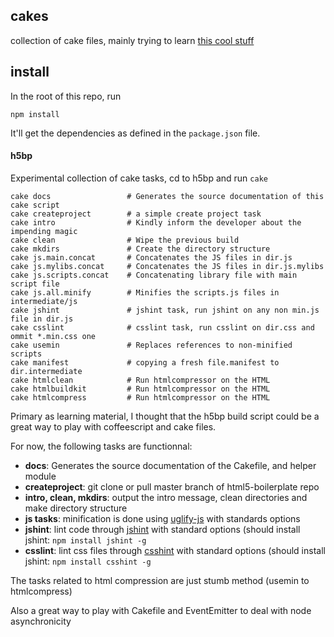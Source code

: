 ## cakes

collection of cake files, mainly trying to learn [this cool stuff](https://github.com/jashkenas/coffee-script/wiki/%5BHowTo%5D-Compiling-and-Setting-Up-Build-Tools)

## install

In the root of this repo, run

    npm install

It'll get the dependencies as defined in the `package.json` file.

#### h5bp

Experimental collection of cake tasks, cd to h5bp and run `cake`

    cake docs                 # Generates the source documentation of this cake script
    cake createproject        # a simple create project task
    cake intro                # Kindly inform the developer about the impending magic
    cake clean                # Wipe the previous build
    cake mkdirs               # Create the directory structure
    cake js.main.concat       # Concatenates the JS files in dir.js
    cake js.mylibs.concat     # Concatenates the JS files in dir.js.mylibs
    cake js.scripts.concat    # Concatenating library file with main script file
    cake js.all.minify        # Minifies the scripts.js files in intermediate/js
    cake jshint               # jshint task, run jshint on any non min.js file in dir.js
    cake csslint              # csslint task, run csslint on dir.css and ommit *.min.css one
    cake usemin               # Replaces references to non-minified scripts
    cake manifest             # copying a fresh file.manifest to dir.intermediate
    cake htmlclean            # Run htmlcompressor on the HTML
    cake htmlbuildkit         # Run htmlcompressor on the HTML
    cake htmlcompress         # Run htmlcompressor on the HTML

Primary as learning material, I thought that the h5bp build script could
be a great way to play with coffeescript and cake files. 

For now, the following tasks are functionnal:

* **docs**: Generates the source documentation of the Cakefile, and helper
  module
* **createproject**: git clone or pull master branch of html5-boilerplate
  repo
* **intro, clean, mkdirs**: output the intro message, clean directories and
  make directory structure
* **js tasks**: minification is done using [uglify-js](https://github.com/mishoo/UglifyJS) with standards options
* **jshint**: lint code through [jshint](https://github.com/jshint/node-jshint) with standard options (should
  install jshint: `npm install jshint -g`
* **csslint**: lint css files through [csshint](https://github.com/stubbornella/csslint) with standard options (should
  install jshint: `npm install csshint -g`

The tasks related to html compression are just stumb method (usemin to
htmlcompress)

Also a great way to play with Cakefile and EventEmitter to deal with node asynchronicity


